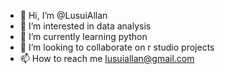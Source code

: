 - 👋 Hi, I’m @LusuiAllan
- 👀 I’m interested in data analysis
- 🌱 I’m currently learning python
- 💞️ I’m looking to collaborate on r studio projects
- 📫 How to reach me lusuiallan@gmail.com

<!---
LusuiAllan/LusuiAllan is a ✨ special ✨ repository because its `README.md` (this file) appears on your GitHub profile.
You can click the Preview link to take a look at your changes.
--->
